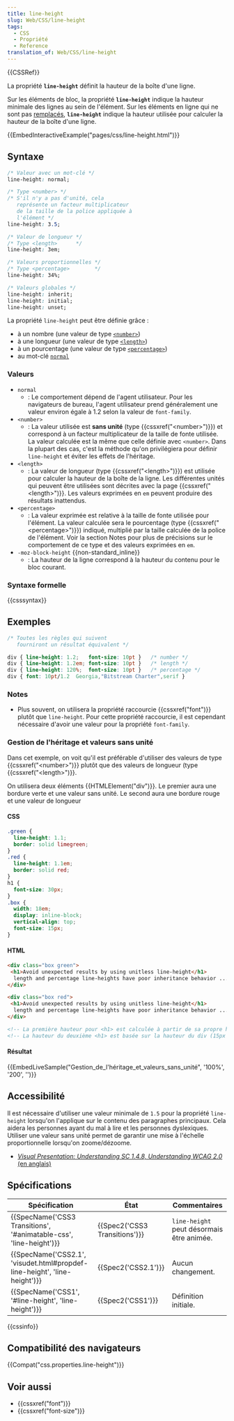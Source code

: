 ```yaml
---
title: line-height
slug: Web/CSS/line-height
tags:
  - CSS
  - Propriété
  - Reference
translation_of: Web/CSS/line-height
---
```

{{CSSRef}}

La propriété **`line-height`** définit la hauteur de la boîte d'une ligne.

Sur les éléments de bloc, la propriété **`line-height`** indique la hauteur minimale des lignes au sein de l'élément. Sur les éléments en ligne qui ne sont pas [remplacés](/fr/docs/Web/CSS/Élément_remplacé), **`line-height`** indique la hauteur utilisée pour calculer la hauteur de la boîte d'une ligne.

{{EmbedInteractiveExample("pages/css/line-height.html")}}

## Syntaxe

```css
/* Valeur avec un mot-clé */
line-height: normal;

/* Type <number> */
/* S'il n'y a pas d'unité, cela
   représente un facteur multiplicateur
   de la taille de la police appliquée à
   l'élément */
line-height: 3.5;

/* Valeur de longueur */
/* Type <length>      */
line-height: 3em;

/* Valeurs proportionnelles */
/* Type <percentage>        */
line-height: 34%;

/* Valeurs globales */
line-height: inherit;
line-height: initial;
line-height: unset;
```

La propriété `line-height` peut être définie grâce :

- à un nombre (une valeur de type [`<number>`](#number))
- à une longueur (une valeur de type [`<length>`](#length))
- à un pourcentage (une valeur de type [`<percentage>`](#percentage))
- au mot-clé [`normal`](#normal)

### Valeurs

- `normal`
  - : Le comportement dépend de l'agent utilisateur. Pour les navigateurs de bureau, l'agent utilisateur prend généralement une valeur environ égale à 1.2  selon la valeur de `font-family`.
- `<number>`
  - : La valeur utilisée est **sans unité** (type {{cssxref("&lt;number&gt;")}}) et correspond à un facteur multiplicateur de la taille de fonte utilisée. La valeur calculée est la même que celle définie avec `<number>`. Dans la plupart des cas, c'est la méthode qu'on privilégiera pour définir `line-height` et éviter les effets de l'héritage.
- `<length>`
  - : La valeur de longueur (type {{cssxref("&lt;length&gt;")}}) est utilisée pour calculer la hauteur de la boîte de la ligne. Les différentes unités qui peuvent être utilisées sont décrites avec la page {{cssxref("&lt;length&gt;")}}. Les valeurs exprimées en `em` peuvent produire des résultats inattendus.
- `<percentage>`
  - : La valeur exprimée est relative à la taille de fonte utilisée pour l'élément. La valeur calculée sera le pourcentage (type {{cssxref("&lt;percentage&gt;")}}) indiqué, multiplié par la taille calculée de la police de l'élément. Voir la section Notes pour plus de précisions sur le comportement de ce type et des valeurs exprimées en `em`.
- `-moz-block-height` {{non-standard_inline}}
  - : La hauteur de la ligne correspond à la hauteur du contenu pour le bloc courant.

### Syntaxe formelle

{{csssyntax}}

## Exemples

```css
/* Toutes les règles qui suivent
   fourniront un résultat équivalent */

div { line-height: 1.2;   font-size: 10pt }   /* number */
div { line-height: 1.2em; font-size: 10pt }   /* length */
div { line-height: 120%;  font-size: 10pt }   /* percentage */
div { font: 10pt/1.2  Georgia,"Bitstream Charter",serif }
```

### Notes

- Plus souvent, on utilisera la propriété raccourcie {{cssxref("font")}} plutôt que `line-height`. Pour cette propriété raccourcie, il est cependant nécessaire d'avoir une valeur pour la propriété `font-family`.

### Gestion de l'héritage et valeurs sans unité

Dans cet exemple, on voit qu'il est préférable d'utiliser des valeurs de type {{cssxref("&lt;number&gt;")}} plutôt que des valeurs de longueur (type {{cssxref("&lt;length&gt;")}}.

On utilisera deux éléments {{HTMLElement("div")}}. Le premier aura une bordure verte et une valeur sans unité. Le second aura une bordure rouge et une valeur de longueur

#### CSS

```css
.green {
  line-height: 1.1;
  border: solid limegreen;
}
.red {
  line-height: 1.1em;
  border: solid red;
}
h1 {
  font-size: 30px;
}
.box {
  width: 18em;
  display: inline-block;
  vertical-align: top;
  font-size: 15px;
}
```

#### HTML

```html
<div class="box green">
 <h1>Avoid unexpected results by using unitless line-height</h1>
  length and percentage line-heights have poor inheritance behavior ...
</div>

<div class="box red">
 <h1>Avoid unexpected results by using unitless line-height</h1>
  length and percentage line-heights have poor inheritance behavior ...
</div>

<!-- La première hauteur pour <h1> est calculée à partir de sa propre hauteur  (30px × 1.1) = 33px  -->
<!-- La hauteur du deuxième <h1> est basée sur la hauteur du div (15px × 1.1) = 16.5px ... -->
```

#### Résultat

{{EmbedLiveSample("Gestion_de_l'héritage_et_valeurs_sans_unité", '100%', '200', '')}}

## Accessibilité

Il est nécessaire d'utiliser une valeur minimale de `1.5` pour la propriété `line-height` lorsqu'on l'applique sur le contenu des paragraphes principaux. Cela aidera les personnes ayant du mal à lire et les personnes dyslexiques. Utiliser une valeur sans unité permet de garantir une mise à l'échelle proportionnelle lorsqu'on zoome/dézoome.

- [_Visual Presentation: Understanding SC 1.4.8, Understanding WCAG 2.0_ (en anglais)](https://www.w3.org/TR/UNDERSTANDING-WCAG20/visual-audio-contrast-visual-presentation.html)

## Spécifications

| Spécification                                                                                    | État                                     | Commentaires                              |
| ------------------------------------------------------------------------------------------------ | ---------------------------------------- | ----------------------------------------- |
| {{SpecName('CSS3 Transitions', '#animatable-css', 'line-height')}}         | {{Spec2('CSS3 Transitions')}} | `line-height` peut désormais être animée. |
| {{SpecName('CSS2.1', 'visudet.html#propdef-line-height', 'line-height')}} | {{Spec2('CSS2.1')}}                 | Aucun changement.                         |
| {{SpecName('CSS1', '#line-height', 'line-height')}}                             | {{Spec2('CSS1')}}                 | Définition initiale.                      |

{{cssinfo}}

## Compatibilité des navigateurs

{{Compat("css.properties.line-height")}}

## Voir aussi

- {{cssxref("font")}}
- {{cssxref("font-size")}}
